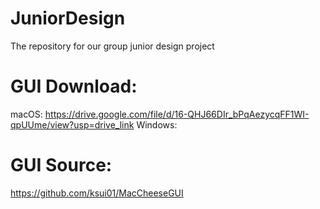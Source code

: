 # JuniorDesign
The repository for our group junior design project

# GUI Download:
macOS: https://drive.google.com/file/d/16-QHJ66DIr_bPqAezycqFF1WI-qpUUme/view?usp=drive_link
Windows: 

# GUI Source:
https://github.com/ksui01/MacCheeseGUI
